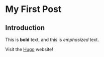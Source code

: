 # My First Post

## Introduction

This is **bold** text, and this is *emphasized* text.

Visit the [Hugo](https://gohugo.io) website!

